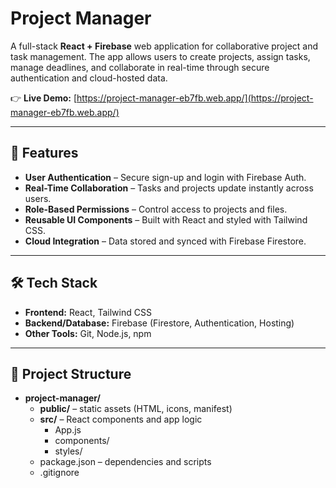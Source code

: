 # Project Manager

A full-stack **React + Firebase** web application for collaborative project and task management. The app allows users to create projects, assign tasks, manage deadlines, and collaborate in real-time through secure authentication and cloud-hosted data.

👉 **Live Demo:** [https://project-manager-eb7fb.web.app/](https://project-manager-eb7fb.web.app/)

---

## 🚀 Features
- **User Authentication** – Secure sign-up and login with Firebase Auth.
- **Real-Time Collaboration** – Tasks and projects update instantly across users.
- **Role-Based Permissions** – Control access to projects and files.
- **Reusable UI Components** – Built with React and styled with Tailwind CSS.
- **Cloud Integration** – Data stored and synced with Firebase Firestore.

---

## 🛠️ Tech Stack
- **Frontend:** React, Tailwind CSS  
- **Backend/Database:** Firebase (Firestore, Authentication, Hosting)  
- **Other Tools:** Git, Node.js, npm  

---

## 📂 Project Structure
- **project-manager/**
  - **public/** – static assets (HTML, icons, manifest)  
  - **src/** – React components and app logic  
    - App.js  
    - components/  
    - styles/  
  - package.json – dependencies and scripts  
  - .gitignore  

